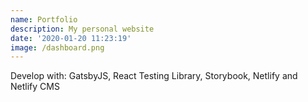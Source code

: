 ```yaml
---
name: Portfolio
description: My personal website
date: '2020-01-20 11:23:19'
image: /dashboard.png
---
```

Develop with: GatsbyJS, React Testing Library, Storybook, Netlify and Netlify CMS

